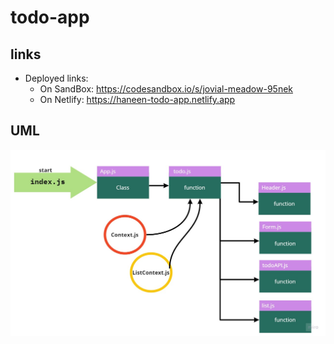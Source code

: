 # todo-app

## links 
- Deployed links:
    - On SandBox: https://codesandbox.io/s/jovial-meadow-95nek
    - On Netlify: https://haneen-todo-app.netlify.app 

## UML
![UML](lab31.jpg)